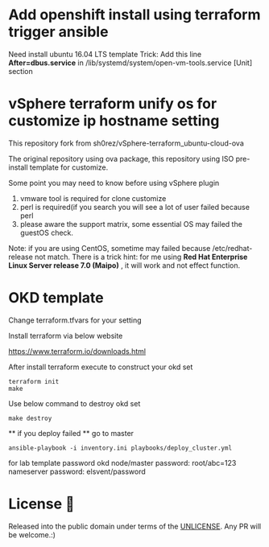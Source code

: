 # Add openshift install using terraform trigger ansible
Need install ubuntu 16.04 LTS template
Trick: Add this line **After=dbus.service** in /lib/systemd/system/open-vm-tools.service [Unit] section

# vSphere terraform unify os for customize ip hostname setting
This repository fork from sh0rez/vSphere-terraform_ubuntu-cloud-ova

The original repository using ova package, this repository using ISO pre-install
template for customize.

Some point you may need to know before using vSphere plugin

1. vmware tool is required for clone customize
2. perl is required(if you search you will see a lot of user failed because perl
3. please aware the support matrix, some essential OS may failed the guestOS check.

Note: if you are using CentOS, sometime may failed because /etc/redhat-release not match.
There is a trick hint: for me using **Red Hat Enterprise Linux Server release 7.0 (Maipo)**
, it will work and not effect function.

# OKD template

Change terraform.tfvars for your setting

Install terraform via below website

https://www.terraform.io/downloads.html

After install terraform execute to construct your okd set
```
terraform init
make
```

Use below command to destroy okd set
```
make destroy
```

** if you deploy failed **
go to master
```
ansible-playbook -i inventory.ini playbooks/deploy_cluster.yml
```
for lab template password
okd node/master password: root/abc=123
nameserver password: elsvent/password

# License :book:
Released into the public domain under terms of the [UNLICENSE](/LICENSE).
Any PR will be welcome.:)
